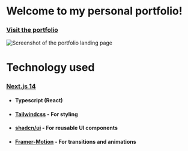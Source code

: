 # Welcome to my personal portfolio! 
### [Visit the portfolio](https://portfolio-drab-seven-36.vercel.app/)
![Screenshot of the portfolio landing page](https://github.com/user-attachments/assets/a8ba485f-8cab-40f7-8960-c92cdebf4d93)
# Technology used
### [Next.js 14](https://nextjs.org/)
- #### Typescript (React)
- #### [Tailwindcss](https://tailwindui.com/) - For styling
- #### [shadcn/ui](https://ui.shadcn.com/) - For reusable UI components
- #### [Framer-Motion](https://motion.dev/) - For transitions and animations
